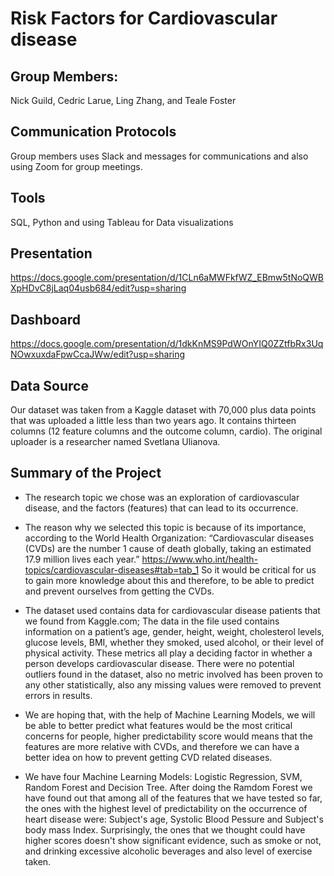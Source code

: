 # Risk Factors for Cardiovascular disease

## Group Members: 
Nick Guild, Cedric Larue, Ling Zhang, and Teale Foster

## Communication Protocols
Group members uses Slack and messages for communications and also using Zoom for group meetings. 

## Tools
SQL, Python and using Tableau for Data visualizations

## Presentation
https://docs.google.com/presentation/d/1CLn6aMWFkfWZ_EBmw5tNoQWBXpHDvC8jLaq04usb684/edit?usp=sharing

## Dashboard
https://docs.google.com/presentation/d/1dkKnMS9PdWOnYIQ0ZZtfbRx3UqNOwxuxdaFpwCcaJWw/edit?usp=sharing

## Data Source
Our dataset was taken from a Kaggle dataset with 70,000 plus data points that was uploaded a little less than two years ago. It contains thirteen columns (12 feature columns and the outcome column, cardio).  The original uploader is a researcher named Svetlana Ulianova.

## Summary of the Project
- The research topic we chose was an exploration of cardiovascular disease, and the factors (features) that can lead to its occurrence.

- The reason why we selected this topic is because of its importance, according to the World Health Organization: “Cardiovascular diseases (CVDs) are the number 1 cause of death globally, taking an estimated 17.9 million lives each year.” https://www.who.int/health-topics/cardiovascular-diseases#tab=tab_1
So it would be critical for us to gain more knowledge about this and therefore, to be able to predict and prevent ourselves from getting the CVDs. 

- The dataset used contains data for cardiovascular disease patients that we found from Kaggle.com; The data in the file used contains information on a patient’s age, gender, height, weight, cholesterol levels, glucose levels, BMI, whether they smoked, used alcohol, or their level of physical activity. These metrics all play a deciding factor in whether a person develops cardiovascular disease. There were no potential outliers found in the dataset, also no metric involved has been proven to any other statistically, also any missing values were removed to prevent errors in results.

- We are hoping that, with the help of Machine Learning Models, we will be able to better predict what features would be the most critical concerns for people, higher predictability score would means that the features are more relative with CVDs, and therefore we can have a better idea on how to prevent getting CVD related diseases.  

- We have four Machine Learning Models: Logistic Regression, SVM, Random Forest and Decision Tree. After doing the Ramdom Forest we have found out that among all of the features that we have tested so far, the ones with the highest level of predictability on the occurrence of heart disease were: Subject's age, Systolic Blood Pessure and Subject's body mass Index. Surprisingly, the ones that we thought could have higher scores doesn't show significant evidence, such as smoke or not, and drinking excessive alcoholic beverages and also level of exercise taken. 
